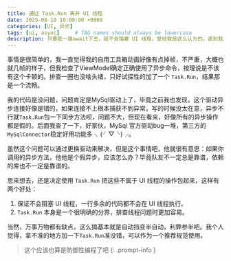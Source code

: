 ```yaml
---
title: 通过 Task.Run 离开 UI 线程
date: 2025-08-10 10:00:00 +0800
categories: [UI, 异步]
tags: [ui, async]     # TAG names should always be lowercase
description: 只要我一路await下去，就不会阻塞 UI 线程，曾经我是这么认为的，直到我用MySql官方驱动连接数据库。
---
```


事情是很简单的，我一直觉得我的自用工具箱动画好像有点掉帧，不严重，大概也就几帧的样子，但我检查了ViewModel确定正确使用了异步命令，按理说是不该有这个卡顿的。排查一圈也没啥头绪，只好试探性的加了一个 `Task.Run`，结果那是一个流畅。

我的代码是没问题，问题肯定是MySql驱动上了，毕竟之前我也发现，这个驱动异步连接好像是错的，如果连接不上根本捕获不到异常，写的时候没太在意，异步不行就`Task.Run`包一下同步方法呗，问题不大，但现在看来，好像所有的异步操作都是假的。后面我查了一下，好家伙，MySql 官方驱动bug一堆，第三方的`MySqlConnector`稳定好用功能多 ╮(╯▽╰)╭。

虽然这个问题可以通过更换驱动来解决，但是这个事情吧，他就很有意思：如果你调用的异步方法，他他是个假异步，应该怎么办？毕竟队友不一定总是靠谱，依赖的库也不一定是靠谱的。

思来想去，还是决定使用 `Task.Run` 把这些不属于 UI 线程的操作包起来，这样有两个好处：
1. 保证不会阻塞 UI 线程，一行多余的代码都不会在 UI 线程执行。
2. `Task.Run` 本身是一个很明确的分界，排查线程问题时更加容易。

当然，万事万物都有缺点，这么搞基本就是自动挡变半自动，利弊参半吧。我个人觉得，拿不准的地方加一下`Task.Run`准没错，可以作为一个推荐规范使用。
 
 > 这个应该也算是防御性编程了吧 
 {: .prompt-info }